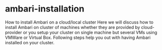 # ambari-installation
How to install Ambari on a cloud/local cluster
Here we will discuss how to install Ambari on cluster of machines whether they are provided by cloud-provider or you setup your cluster on single machine but several VMs using VMWare or Virtual Box. Following steps help you out with having Ambari installed on your cluster.
